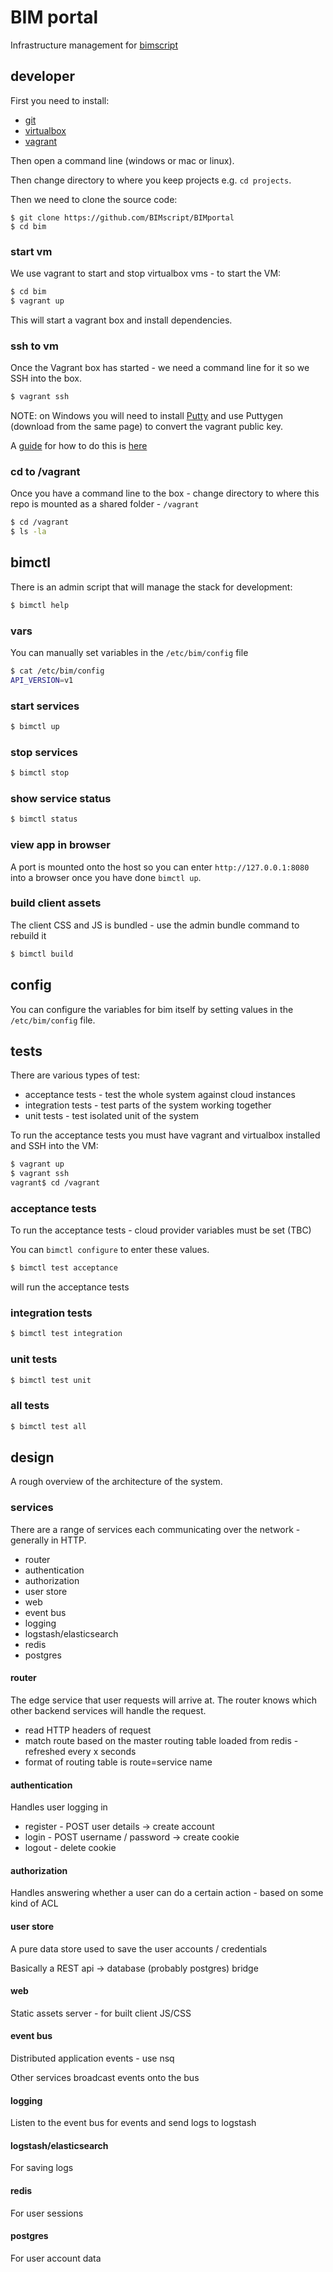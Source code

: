 # BIM portal

Infrastructure management for [bimscript](https://www.bimscript.com)

## developer

First you need to install:

 * [git](http://git-scm.com/downloads)
 * [virtualbox](https://www.virtualbox.org/wiki/Downloads)
 * [vagrant](http://www.vagrantup.com/downloads.html)

Then open a command line (windows or mac or linux).

Then change directory to where you keep projects e.g. `cd projects`.

Then we need to clone the source code:

```
$ git clone https://github.com/BIMscript/BIMportal
$ cd bim
```

### start vm

We use vagrant to start and stop virtualbox vms - to start the VM: 

```bash
$ cd bim
$ vagrant up
```

This will start a vagrant box and install dependencies.

### ssh to vm

Once the Vagrant box has started - we need a command line for it so we SSH into the box.

```bash
$ vagrant ssh
```

NOTE: on Windows you will need to install [Putty](http://www.chiark.greenend.org.uk/~sgtatham/putty/download.html) and use Puttygen (download from the same page) to convert the vagrant public key.

A [guide](https://github.com/Varying-Vagrant-Vagrants/VVV/wiki/Connect-to-Your-Vagrant-Virtual-Machine-with-PuTTY) for how to do this is [here](https://github.com/Varying-Vagrant-Vagrants/VVV/wiki/Connect-to-Your-Vagrant-Virtual-Machine-with-PuTTY)

### cd to /vagrant

Once you have a command line to the box - change directory to where this repo is mounted as a shared folder - `/vagrant`

```bash
$ cd /vagrant
$ ls -la
```

## bimctl


There is an admin script that will manage the stack for development:

```bash
$ bimctl help
```

### vars

You can manually set variables in the `/etc/bim/config` file

```bash
$ cat /etc/bim/config
API_VERSION=v1
```

### start services

```bash
$ bimctl up
```

### stop services

```bash
$ bimctl stop
```

### show service status

```bash
$ bimctl status
```

### view app in browser

A port is mounted onto the host so you can enter `http://127.0.0.1:8080` into a browser once you have done `bimctl up`.

### build client assets

The client CSS and JS is bundled - use the admin bundle command to rebuild it

```bash
$ bimctl build
```

## config

You can configure the variables for bim itself by setting values in the `/etc/bim/config` file.

## tests

There are various types of test:

 * acceptance tests - test the whole system against cloud instances
 * integration tests - test parts of the system working together
 * unit tests - test isolated unit of the system

To run the acceptance tests you must have vagrant and virtualbox installed and SSH into the VM:

```bash
$ vagrant up
$ vagrant ssh
vagrant$ cd /vagrant
```

### acceptance tests

To run the acceptance tests - cloud provider variables must be set (TBC)

You can `bimctl configure` to enter these values.

```bash
$ bimctl test acceptance
```

will run the acceptance tests

### integration tests

```bash
$ bimctl test integration
```

### unit tests

```bash
$ bimctl test unit
```

### all tests

```bash
$ bimctl test all
```

## design

A rough overview of the architecture of the system.

### services

There are a range of services each communicating over the network - generally in HTTP.

 * router
 * authentication
 * authorization
 * user store
 * web
 * event bus
 * logging
 * logstash/elasticsearch
 * redis
 * postgres

#### router

The edge service that user requests will arrive at.  The router knows which other backend services will handle the request.

 * read HTTP headers of request
 * match route based on the master routing table loaded from redis - refreshed every x seconds
 * format of routing table is route=service name

#### authentication

Handles user logging in

 * register - POST user details -> create account
 * login - POST username / password -> create cookie
 * logout - delete cookie

#### authorization

Handles answering whether a user can do a certain action - based on some kind of ACL

#### user store

A pure data store used to save the user accounts / credentials

Basically a REST api -> database (probably postgres) bridge

#### web

Static assets server - for built client JS/CSS

#### event bus

Distributed application events - use nsq

Other services broadcast events onto the bus

#### logging

Listen to the event bus for events and send logs to logstash

#### logstash/elasticsearch

For saving logs

#### redis

For user sessions

#### postgres

For user account data




